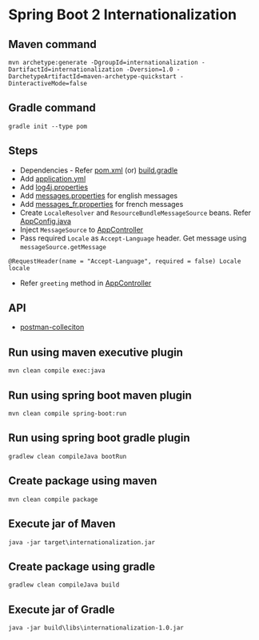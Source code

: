 # Spring Boot 2 Internationalization

## Maven command
```
mvn archetype:generate -DgroupId=internationalization -DartifactId=internationalization -Dversion=1.0 -DarchetypeArtifactId=maven-archetype-quickstart -DinteractiveMode=false
```

## Gradle command
```
gradle init --type pom
```

## Steps
* Dependencies - Refer [pom.xml](pom.xml) (or) [build.gradle](build.gradle)
* Add [application.yml](src/main/resources/application.yml)
* Add [log4j.properties](src/main/resources/log4j.properties)
* Add [messages.properties](src/main/resources/messages.properties) for english messages
* Add [messages_fr.properties](src/main/resources/messages_fr.properties) for french messages
* Create `LocaleResolver` and `ResourceBundleMessageSource` beans. Refer [AppConfig.java](src/main/java/internationalization/config/AppConfig.java)
* Inject `MessageSource` to [AppController](src/main/java/internationalization/controller/AppController.java)
* Pass required `Locale`  as `Accept-Language` header. Get message using `messageSource.getMessage`
```
@RequestHeader(name = "Accept-Language", required = false) Locale locale
```
* Refer `greeting` method in [AppController](src/main/java/internationalization/controller/AppController.java)

## API
* [postman-colleciton](files/internationalization.postman_collection.json)

## Run using maven executive plugin
```
mvn clean compile exec:java
```

## Run using spring boot maven plugin
```
mvn clean compile spring-boot:run
```

## Run using spring boot gradle plugin
```
gradlew clean compileJava bootRun
```

## Create package using maven
```
mvn clean compile package
```

## Execute jar of Maven
```
java -jar target\internationalization.jar
```

## Create package using gradle
```
gradlew clean compileJava build
```

## Execute jar of Gradle
```
java -jar build\libs\internationalization-1.0.jar
```